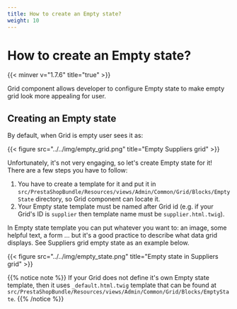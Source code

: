 ```yaml
---
title: How to create an Empty state?
weight: 10
---
```


# How to create an Empty state?
{{< minver v="1.7.6" title="true" >}}

Grid component allows developer to configure Empty state to make empty grid look more appealing for user.

## Creating an Empty state

By default, when Grid is empty user sees it as:

{{< figure src="../../img/empty_grid.png" title="Empty Suppliers grid" >}}

Unfortunately, it's not very engaging, so let's create Empty state for it! There are a few steps you have to follow:

1. You have to create a template for it and put it in `src/PrestaShopBundle/Resources/views/Admin/Common/Grid/Blocks/EmptyState` directory, so Grid component can locate it.
2. Your Empty state template must be named after Grid id (e.g. if your Grid's ID is `supplier` then template name must be `supplier.html.twig`).

In Empty state template you can put whatever you want to: an image, some helpful text, a form ... but it's a good practice to describe what data grid displays. See Suppliers grid empty state as an example below.

{{< figure src="../../img/empty_state.png" title="Empty state in Suppliers grid" >}}

{{% notice note %}}
If your Grid does not define it's own Empty state template, then it uses `_default.html.twig` template that can be found at `src/PrestaShopBundle/Resources/views/Admin/Common/Grid/Blocks/EmptyState`.
{{% /notice %}}
